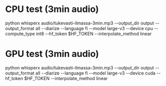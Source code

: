 # CPU test (3min audio)

python whisperx audio/tukevasti-ilmassa-3min.mp3 --output_dir output --output_format all --diarize --language fi --model large-v3 --device cpu --compute_type int8 --hf_token $HF_TOKEN --interpolate_method linear

# GPU test (3min audio)

python whisperx audio/tukevasti-ilmassa-3min.mp3 --output_dir output --output_format all --diarize --language fi --model large-v3 --device cuda --hf_token $HF_TOKEN --interpolate_method linear

